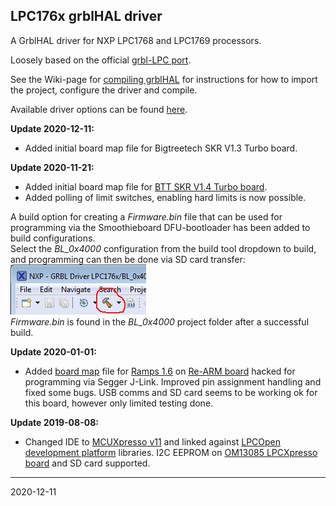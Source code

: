 ## LPC176x grblHAL driver

A GrblHAL driver for NXP LPC1768 and LPC1769 processors.

Loosely based on the official [grbl-LPC port](https://github.com/gnea/grbl-LPC).

See the Wiki-page for [compiling grblHAL](https://github.com/terjeio/grblHAL/wiki/Compiling-GrblHAL) for instructions for how to import the project, configure the driver and compile.

Available driver options can be found [here](src/my_machine.h).

__Update 2020-12-11:__
* Added initial board map file for Bigtreetech SKR V1.3 Turbo board.

__Update 2020-11-21:__
* Added initial board map file for [BTT SKR V1.4 Turbo board](https://www.bigtree-tech.com/products/btt-skr-v1-4-skr-v1-4-turbo-32-bit-control-board.html).
* Added polling of limit switches, enabling hard limits is now possible.

A build option for creating a _Firmware.bin_ file that can be used for programming via the Smoothieboard DFU-bootloader has been added to build configurations.  
Select the _BL_0x4000_ configuration from the build tool dropdown to build, and programming can then be done via SD card transfer:  
![Config](../../media/LPC176x_config.png)  
_Firmware.bin_ is found in the _BL_0x4000_ project folder after a successful build.

__Update 2020-01-01:__

* Added [board map](./Re-ARM%20Shield%20pin%20mappings/ramps_1.6_map.md) file for [Ramps 1.6](https://reprap.org/wiki/RAMPS_1.6) on [Re-ARM board](https://www.panucatt.com/Re_ARM_for_RAMPS_p/ra1768.htm) hacked for programming via Segger J-Link. Improved pin assignment handling and fixed some bugs. USB comms and SD card seems to be working ok for this board, however only limited testing done.

__Update 2019-08-08:__

* Changed IDE to [MCUXpresso v11](https://www.nxp.com/design/software/development-software/mcuxpresso-software-and-tools/mcuxpresso-integrated-development-environment-ide:MCUXpresso-IDE) and linked against [LPCOpen development platform](https://www.nxp.com/design/microcontrollers-developer-resources/lpcopen-libraries-and-examples/lpcopen-software-development-platform-lpc17xx:LPCOPEN-SOFTWARE-FOR-LPC17XX) libraries. I2C EEPROM on [OM13085 LPCXpresso board](https://www.nxp.com/design/microcontrollers-developer-resources/lpc-microcontroller-utilities/lpcxpresso-board-for-lpc1769-with-cmsis-dap-probe:OM13085) and SD card supported. 

---
2020-12-11
